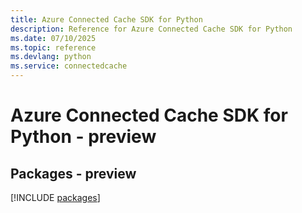 ```yaml
---
title: Azure Connected Cache SDK for Python
description: Reference for Azure Connected Cache SDK for Python
ms.date: 07/10/2025
ms.topic: reference
ms.devlang: python
ms.service: connectedcache
---
```

# Azure Connected Cache SDK for Python - preview
## Packages - preview
[!INCLUDE [packages](connected-cache-index.md)]